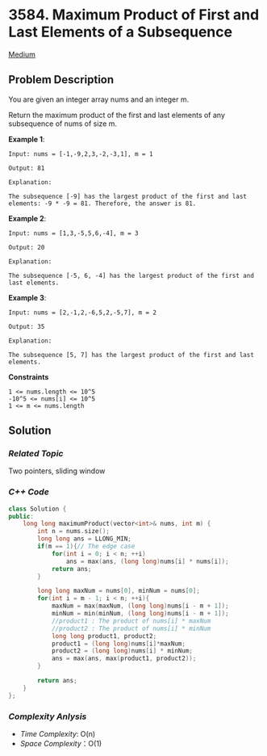 # 3584. Maximum Product of First and Last Elements of a Subsequence
[Medium](https://leetcode.com/problems/maximum-product-of-first-and-last-elements-of-a-subsequence/description/)

## Problem Description

You are given an integer array nums and an integer m.

Return the maximum product of the first and last elements of any subsequence of nums of size m.

**Example 1**:
```
Input: nums = [-1,-9,2,3,-2,-3,1], m = 1

Output: 81

Explanation:

The subsequence [-9] has the largest product of the first and last elements: -9 * -9 = 81. Therefore, the answer is 81.
```
**Example 2**:
```
Input: nums = [1,3,-5,5,6,-4], m = 3

Output: 20

Explanation:

The subsequence [-5, 6, -4] has the largest product of the first and last elements.
```
**Example 3**:
```
Input: nums = [2,-1,2,-6,5,2,-5,7], m = 2

Output: 35

Explanation:

The subsequence [5, 7] has the largest product of the first and last elements.
```

**Constraints**
```
1 <= nums.length <= 10^5
-10^5 <= nums[i] <= 10^5
1 <= m <= nums.length
```

## Solution

### _Related Topic_
   Two pointers, sliding window

### _C++ Code_
```cpp
class Solution {
public:
    long long maximumProduct(vector<int>& nums, int m) {
        int n = nums.size();
        long long ans = LLONG_MIN;
        if(m == 1){// The edge case
            for(int i = 0; i < n; ++i)
                ans = max(ans, (long long)nums[i] * nums[i]);
            return ans;
        }

        long long maxNum = nums[0], minNum = nums[0];
        for(int i = m - 1; i < n; ++i){
            maxNum = max(maxNum, (long long)nums[i - m + 1]);
            minNum = min(minNum, (long long)nums[i - m + 1]);
            //product1 : The product of nums[i] * maxNum
            //product2 : The product of nums[i] * minNum
            long long product1, product2;
            product1 = (long long)nums[i]*maxNum;
            product2 = (long long)nums[i] * minNum;
            ans = max(ans, max(product1, product2));
        }

        return ans;
    }
};
```

### _Complexity Anlysis_
- _Time Complexity_: O(n)
- _Space Complexity_：O(1)
